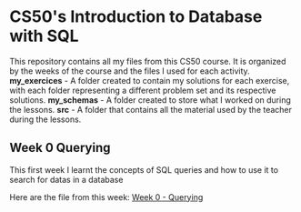 # CS50's Introduction to Database with SQL

This repository contains all my files from this CS50 course.
It is organized by the weeks of the course and the files I used for each activity.
 **my_exercices** - A folder created to contain my solutions for each exercise, with each folder representing a different problem set and its respective solutions.
 **my_schemas** - A folder created to store what I worked on during the lessons.
 **src** - A folder that contains all the material used by the teacher during the lessons.


## Week 0 Querying
This first week I learnt the concepts of SQL queries and how to use it to search for datas in a database

Here are the file from this week: [Week 0 - Querying](https://github.com/Calixtoyago/CS50-Introduction-to-Database-with-SQL/tree/main/Week%200%20Querying)
